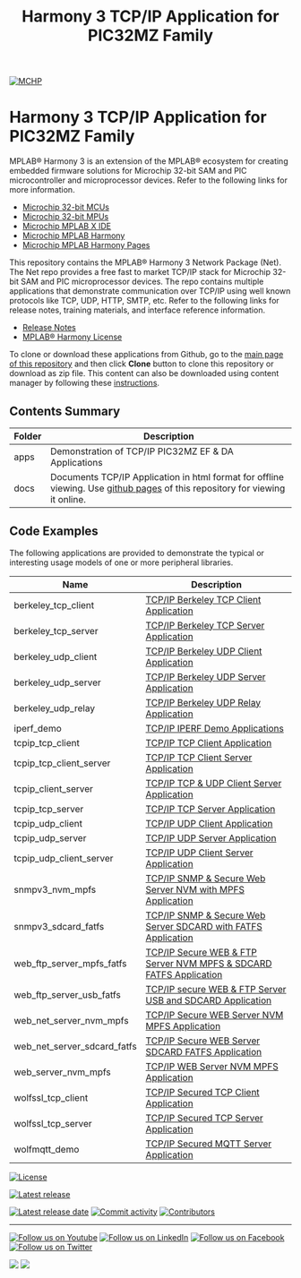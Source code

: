 ﻿---
title: Harmony 3 TCP/IP Application for PIC32MZ Family
nav_order: 1
has_children: true
has_toc: false
---
[![MCHP](https://www.microchip.com/ResourcePackages/Microchip/assets/dist/images/logo.png)](https://www.microchip.com)

# Harmony 3 TCP/IP Application for PIC32MZ Family

MPLAB® Harmony 3 is an extension of the MPLAB® ecosystem for creating
embedded firmware solutions for Microchip 32-bit SAM and PIC microcontroller
and microprocessor devices.  Refer to the following links for more information.
 - [Microchip 32-bit MCUs](https://www.microchip.com/design-centers/32-bit)
 - [Microchip 32-bit MPUs](https://www.microchip.com/design-centers/32-bit-mpus)
 - [Microchip MPLAB X IDE](https://www.microchip.com/mplab/mplab-x-ide)
 - [Microchip MPLAB Harmony](https://www.microchip.com/mplab/mplab-harmony)
 - [Microchip MPLAB Harmony Pages](https://microchip-mplab-harmony.github.io/)

This repository contains the MPLAB® Harmony 3 Network Package (Net).  The
Net repo provides a free fast to market TCP/IP stack for Microchip 32-bit SAM and PIC microprocessor
devices. The repo contains multiple applications that demonstrate communication over TCP/IP
using well known protocols like TCP, UDP, HTTP, SMTP, etc.
Refer to the following links for release notes, training materials, and interface
reference information.

- [Release Notes](release_notes.md)
- [MPLAB® Harmony License](mplab_harmony_license.md)

To clone or download these applications from Github, go to the [main page of this repository](https://github.com/Microchip-MPLAB-Harmony/net_apps_pic32mz_ef) and then click **Clone** button to clone this repository or download as zip file.
This content can also be downloaded using content manager by following these [instructions](https://github.com/Microchip-MPLAB-Harmony/contentmanager/wiki).

## Contents Summary

| Folder     | Description                              |
| ---        | ---                                      |
| apps       | Demonstration of TCP/IP PIC32MZ EF & DA Applications     |
| docs       | Documents TCP/IP Application in html format for offline viewing. Use [github pages](https://microchip-mplab-harmony.github.io/net_apps_pic32mz/) of this repository for viewing it online. |


## Code Examples

The following applications are provided to demonstrate the typical or interesting usage models of one or more peripheral libraries.

| Name | Description |
| ---- | ----------- |
|berkeley_tcp_client  | [TCP/IP Berkeley TCP Client Application](apps/berkeley_tcp_client/readme.md)  |
|berkeley_tcp_server  | [TCP/IP Berkeley TCP Server Application](apps/berkeley_tcp_server/readme.md)  |
|berkeley_udp_client  | [TCP/IP Berkeley UDP Client Application](apps/berkeley_udp_client/readme.md)  |
|berkeley_udp_server  | [TCP/IP Berkeley UDP Server Application](apps/berkeley_udp_server/readme.md)  |
|berkeley_udp_relay   | [TCP/IP Berkeley UDP Relay  Application](apps/berkeley_udp_relay/readme.md)   |
|iperf_demo           | [TCP/IP IPERF Demo Applications](apps/iperf_demo/readme.md)                   |
|tcpip_tcp_client     | [TCP/IP TCP Client Application](apps/tcpip_tcp_client/readme.md)              |
|tcpip_tcp_client_server     | [TCP/IP TCP Client Server Application](apps/tcpip_tcp_client_server/readme.md)        |
|tcpip_client_server     | [TCP/IP TCP & UDP Client Server Application](apps/tcpip_client_server/readme.md)              |
|tcpip_tcp_server     | [TCP/IP TCP Server Application](apps/tcpip_tcp_server/readme.md)              |
|tcpip_udp_client     | [TCP/IP UDP Client Application](apps/tcpip_udp_client/readme.md)              |
|tcpip_udp_server     | [TCP/IP UDP Server Application](apps/tcpip_udp_server/readme.md)              |
|tcpip_udp_client_server     | [TCP/IP UDP Client Server Application](apps/tcpip_udp_client_server/readme.md)              |
|snmpv3_nvm_mpfs  | [TCP/IP SNMP & Secure Web Server NVM with MPFS Application](apps/snmpv3_nvm_mpfs/readme.md)       |
|snmpv3_sdcard_fatfs  | [TCP/IP SNMP & Secure Web Server SDCARD with FATFS Application](apps/snmpv3_sdcard_fatfs/readme.md)       |
|web_ftp_server_mpfs_fatfs | [TCP/IP Secure WEB & FTP Server NVM MPFS & SDCARD FATFS Application](apps/web_ftp_server_mpfs_fatfs/readme.md)|
|web_ftp_server_usb_fatfs | [TCP/IP secure WEB & FTP Server USB and SDCARD Application](apps/web_ftp_server_usb_fatfs/readme.md)|
|web_net_server_nvm_mpfs | [TCP/IP Secure WEB Server NVM MPFS Application](apps/web_net_server_nvm_mpfs/readme.md)|
|web_net_server_sdcard_fatfs | [TCP/IP Secure WEB Server SDCARD FATFS Application](apps/web_net_server_sdcard_fatfs/readme.md)|
|web_server_nvm_mpfs | [TCP/IP WEB Server NVM MPFS Application](apps/web_server_nvm_mpfs/readme.md)|
|wolfssl_tcp_client | [TCP/IP Secured TCP Client Application](apps/wolfssl_tcp_client/readme.md)|
|wolfssl_tcp_server | [TCP/IP Secured TCP Server Application](apps/wolfssl_tcp_server/readme.md)|
|wolfmqtt_demo | [TCP/IP Secured MQTT Server Application](apps/wolfmqtt_demo/readme.md)|



[![License](https://img.shields.io/badge/license-Harmony%20license-orange.svg)](https://github.com/Microchip-MPLAB-Harmony/net_apps_pic32mz/blob/master/mplab_harmony_license.md)

[![Latest release](https://img.shields.io/github/release/Microchip-MPLAB-Harmony/net_apps_pic32mz.svg)](https://github.com/Microchip-MPLAB-Harmony/net_apps_pic32mz/releases/latest)

[![Latest release date](https://img.shields.io/github/release-date/Microchip-MPLAB-Harmony/net_apps_pic32mz.svg)](https://github.com/Microchip-MPLAB-Harmony/net_apps_pic32mz/releases/latest)
[![Commit activity](https://img.shields.io/github/commit-activity/y/Microchip-MPLAB-Harmony/net_apps_pic32mz.svg)](https://github.com/Microchip-MPLAB-Harmony/net_apps_pic32mz/graphs/commit-activity)
[![Contributors](https://img.shields.io/github/contributors-anon/Microchip-MPLAB-Harmony/net_apps_pic32mz.svg)]()

____

[![Follow us on Youtube](https://img.shields.io/badge/Youtube-Follow%20us%20on%20Youtube-red.svg)](https://www.youtube.com/user/MicrochipTechnology)
[![Follow us on LinkedIn](https://img.shields.io/badge/LinkedIn-Follow%20us%20on%20LinkedIn-blue.svg)](https://www.linkedin.com/company/microchip-technology)
[![Follow us on Facebook](https://img.shields.io/badge/Facebook-Follow%20us%20on%20Facebook-blue.svg)](https://www.facebook.com/microchiptechnology/)
[![Follow us on Twitter](https://img.shields.io/twitter/follow/MicrochipTech.svg?style=social)](https://twitter.com/MicrochipTech)

[![](https://img.shields.io/github/stars/Microchip-MPLAB-Harmony/net_apps_pic32mz.svg?style=social)]()
[![](https://img.shields.io/github/watchers/Microchip-MPLAB-Harmony/net_apps_pic32mz.svg?style=social)]()

